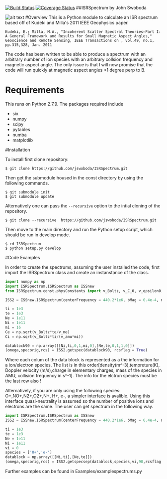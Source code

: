 [![Build Status](https://travis-ci.org/jswoboda/ISRSpectrum.svg)](https://travis-ci.org/jswoboda/ISRSpectrum)
[![Coverage Status](https://coveralls.io/repos/jswoboda/ISRSpectrum/badge.svg)](https://coveralls.io/r/jswoboda/ISRSpectrum)
##ISRSpectrum
by John Swoboda

![alt text](https://raw.github.com/jswoboda/ISRSpectrum/master/logofig.png "ISR Spectrum")
#Overview
This is a Python module to calculate an ISR spectrum  based off of Kudeki and Milla's 2011 IEEE Geophysics paper.

	Kudeki, E.; Milla, M.A., "Incoherent Scatter Spectral Theories—Part I: A General Framework and Results for Small Magnetic Aspect Angles," Geoscience and Remote Sensing, IEEE Transactions on , vol.49, no.1, pp.315,328, Jan. 2011

The code has been written to be able to produce a spectrum with an arbitrary number of ion species with an arbitrary collsion frequency and magnetic aspect angle. The only issue is that I will now promise that the code will run quickly at magnetic aspect angles <1 degree perp to B.
# Requirements
This runs on Python 2.7.9. The packages required include
* six
* numpy
* scipy
* pytables
* numba
* matplotlib

#Installation

To install first clone repository:

	$ git clone https://github.com/jswoboda/ISRSpectrum.git

Then get the submodule housed in the const directory by using the following commands.

	$ git submodule init
	$ git submodule update
Alternatively one can pass the `--recursive` option to the intial cloning of the repository.  

	$ git clone --recursive  https://github.com/jswoboda/ISRSpectrum.git

Then move to the main directory and run the Python setup script, which should be run in develop mode.

	$ cd ISRSpectrum
	$ python setup.py develop

#Code Examples

In order to create the spectrums, assuming the user installed the code, first import the ISRSpectrum class and create an instanstance of the class.

~~~python
import numpy as np
import ISRSpectrum.ISRSpectrum as ISSnew
from ISRSpectrum.const.physConstants import v_Boltz, v_C_0, v_epsilon0, v_elemcharge, v_me, v_amu

ISS2 = ISSnew.ISRSpectrum(centerFrequency = 440.2*1e6, bMag = 0.4e-4, nspec=129, sampfreq=50e3,dFlag=True)

ti = 1e3
te = 1e3
Ne = 1e11
Ni = 1e11
mi = 16
Ce = np.sqrt(v_Boltz*te/v_me)
Ci = np.sqrt(v_Boltz*ti/(v_amu*mi))

datablock90 = np.array([[Ni,ti,0,1,mi,0],[Ne,te,0,1,1,0]])
(omega,specorig,rcs) = ISS2.getspec(datablock90, rcsflag = True)
~~~

Where each colum of the data block is represented as a the information for a ion/electron species. The list is in this order[density(m^-3),tempreture(K), Doppler velocity (m/s),charge in elementary charges, mass of the species in AMU, collision frequency in s^-1]. The info for the elctron species must be the last row also !

Alternatively, if you are only using the following species: O+,NO+,N2+,O2+,N+, H+, e-, a simpler interface is avalible. Using this interface quasi-neutrality is assumed so the number of positive ions and electrons are the same. The user can get spectrum in the following way.

~~~python
import ISRSpectrum.ISRSpectrum as ISSnew
ISS2 = ISSnew.ISRSpectrum(centerFrequency = 440.2*1e6, bMag = 0.4e-4, nspec=129, sampfreq=50e3,dFlag=True)

ti = 1e3
te = 1e3
Ne = 1e11
Ni = 1e11
vi = 0
species = ['0+','e-']
datablock = np.array([[Ni,ti],[Ne,te]])
(omega,specorig,rcs) = ISS2.getspecsep(datablock,species,vi,90,rcsflag = True)
~~~

Further examples can be found in Examples/examplespectrums.py
